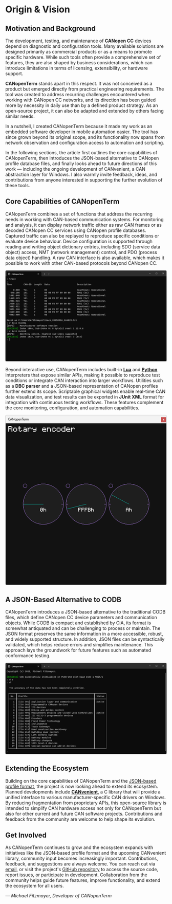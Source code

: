 # Origin & Vision

## Motivation and Background

The development, testing, and maintenance of **CANopen CC** devices
depend on diagnostic and configuration tools.  Many available solutions
are designed primarily as commercial products or as a means to promote
specific hardware.  While such tools often provide a comprehensive set
of features, they are also shaped by business considerations, which can
introduce limitations in terms of licensing, extensibility, or hardware
support.

**CANopenTerm** stands apart in this respect. It was not conceived as a
product but emerged directly from practical engineering requirements.
The tool was created to address recurring challenges encountered when
working with CANopen CC networks, and its direction has been guided more
by necessity in daily use than by a defined product strategy.  As an
open-source project, it can also be adapted and extended by others
facing similar needs.

In a nutshell, I created CANopenTerm because it made my work as an
embedded software developer in mobile automation easier. The tool has
since grown beyond its original scope, and its functionality now spans
from network observation and configuration access to automation and
scripting.

In the following sections, the article first outlines the core
capabilities of CANopenTerm, then introduces the JSON-based alternative
to CANopen profile database files, and finally looks ahead to future
directions of this work — including the ongoing development of
CANvenient, a CAN abstraction layer for Windows. I also warmly invite
feedback, ideas, and contributions from anyone interested in supporting
the further evolution of these tools.

## Core Capabilities of CANopenTerm

CANopenTerm combines a set of functions that address the recurring needs
in working with CAN-based communication systems. For monitoring and
analysis, it can display network traffic either as raw CAN frames or as
decoded CANopen CC services using CANopen profile databases.  Captured
traffic can also be replayed to reproduce specific conditions or
evaluate device behaviour. Device configuration is supported through
reading and writing object dictionary entries, including SDO (service
data object) access, NMT (network management) control, and PDO (process
data object) handling. A raw CAN interface is also available, which
makes it possible to work with other CAN-based protocols beyond CANopen
CC.

[![CANopenTerm screenshot](media/screenshot-1.png)](media/screenshot-1.png)

Beyond interactive use, CANopenTerm includes built-in
**[Lua](/lua-api)** and **[Python](/python-api)** interpreters that
expose similar APIs, making it possible to reproduce test conditions or
integrate CAN interaction into larger workflows. Utilities such as a
**DBC parser** and a JSON-based representation of CANopen profiles
further extend its scope.  Scriptable graphical widgets enable real-time
CAN data visualization, and test results can be exported in **JUnit
XML** format for integration with continuous testing workflows.  These
features complement the core monitoring, configuration, and automation
capabilities.

[![CANopenTerm screenshot](media/screenshot-2.png)](media/screenshot-2.png)

## A JSON-Based Alternative to CODB

CANopenTerm introduces a JSON-based alternative to the traditional CODB
files, which define CANopen CC device parameters and communication
objects. While CODB is compact and established by CiA, its format is
somewhat antiquated and can be challenging to process or maintain. The
JSON format preserves the same information in a more accessible, robust,
and widely supported structure. In addition, JSON files can be
syntactically validated, which helps reduce errors and simplifies
maintenance.  This approach lays the groundwork for future features such
as automated conformance testing.

[![CANopenTerm screenshot](media/screenshot-3.png)](media/screenshot-3.png)

## Extending the Ecosystem

Building on the core capabilities of CANopenTerm and the [JSON-based
profile format](codb2json?id=file-format-specification), the project is
now looking ahead to extend its ecosystem. Planned developments include
**[CANvenient](/canvenient)**, a C library that will provide a unified
interface to various manufacturer-specific CAN drivers on Windows. By
reducing fragmentation from proprietary APIs, this open-source library
is intended to simplify CAN hardware access not only for CANopenTerm but
also for other current and future CAN software projects.  Contributions
and feedback from the community are welcome to help shape its evolution.

## Get Involved

As CANopenTerm continues to grow and the ecosystem expands with
initiatives like the JSON-based profile format and the upcoming
CANvenient library, community input becomes increasingly important.
Contributions, feedback, and suggestions are always welcome.  You can
reach out via [email](/legal-information), or visit the project's
[GitHub repository](https://github.com/CANopenTerm/CANopenTerm) to
access the source code, report issues, or participate in development.
Collaboration from the community helps guide future features, improve
functionality, and extend the ecosystem for all users.

— *Michael Fitzmayer, Developer of CANopenTerm*
